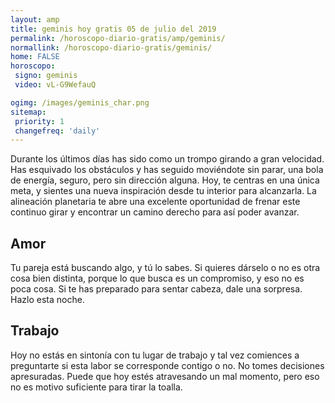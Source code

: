 ```yaml
---
layout: amp
title: geminis hoy gratis 05 de julio del 2019 
permalink: /horoscopo-diario-gratis/amp/geminis/
normallink: /horoscopo-diario-gratis/geminis/
home: FALSE
horoscopo:
 signo: geminis
 video: vL-G9WefauQ

ogimg: /images/geminis_char.png
sitemap:
 priority: 1
 changefreq: 'daily'
---
```



Durante los últimos días has sido como un trompo girando a gran velocidad. Has esquivado los obstáculos y has seguido moviéndote sin parar, una bola de energía, seguro, pero sin dirección alguna. Hoy, te centras en una única meta, y sientes una nueva inspiración desde tu interior para alcanzarla. La alineación planetaria te abre una excelente oportunidad de frenar este continuo girar y encontrar un camino derecho para así poder avanzar.

## Amor

Tu pareja está buscando algo, y tú lo sabes. Si quieres dárselo o no es otra cosa bien distinta, porque lo que busca es un compromiso, y eso no es poca cosa. Si te has preparado para sentar cabeza, dale una sorpresa. Hazlo esta noche.

## Trabajo

Hoy no estás en sintonía con tu lugar de trabajo y tal vez comiences a preguntarte si esta labor se corresponde contigo o no. No tomes decisiones apresuradas. Puede que hoy estés atravesando un mal momento, pero eso no es motivo suficiente para tirar la toalla.